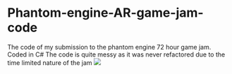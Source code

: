 # Phantom-engine-AR-game-jam-code
The code of my submission to the phantom engine 72 hour game jam. Coded in C#
The code is quite messy as it was never refactored due to the time limited nature of the jam
<img src="/project-photos/">
